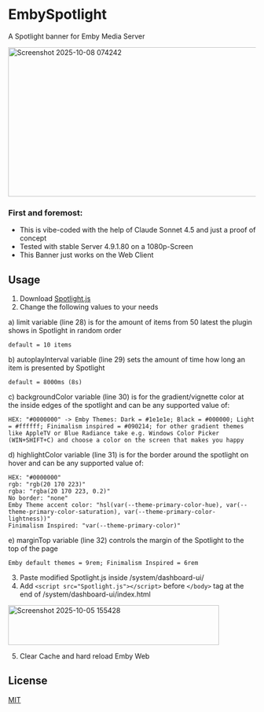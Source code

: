 
# EmbySpotlight

A Spotlight banner for Emby Media Server

<img width="1000" height="304" alt="Screenshot 2025-10-08 074242" src="https://github.com/user-attachments/assets/ec29913a-85e5-4a5e-8f86-e580e643b244" />


### First and foremost:
- This is vibe-coded with the help of Claude Sonnet 4.5 and just a proof of concept
- Tested with stable Server 4.9.1.80 on a 1080p-Screen
- This Banner just works on the Web Client


## Usage

 1. Download [Spotlight.js](https://github.com/v1rusnl/EmbySpotlight/blob/main/Spotlight.js)
 2. Change the following values to your needs
 
 a) limit variable (line 28) is for the amount of items from 50 latest the plugin shows in Spotlight in random order
 
 ```
 default = 10 items
 ```

 b) autoplayInterval variable (line 29) sets the amount of time how long an item is presented by Spotlight

 ```
 default = 8000ms (8s)
 ```

 c) backgroundColor variable (line 30) is for the gradient/vignette color at the inside edges of the spotlight and can be any supported value of: 
```
HEX: "#0000000" -> Emby Themes: Dark = #1e1e1e; Black = #000000; Light = #ffffff; Finimalism inspired = #090214; for other gradient themes like AppleTV or Blue Radiance take e.g. Windows Color Picker (WIN+SHIFT+C) and choose a color on the screen that makes you happy
```
 d) highlightColor variable (line 31) is for the border around the spotlight on hover and can be any supported value of: 
 ```
 HEX: "#0000000"
 rgb: "rgb(20 170 223)"
 rgba: "rgba(20 170 223, 0.2)"
 No border: "none"
 Emby Theme accent color: "hsl(var(--theme-primary-color-hue), var(--theme-primary-color-saturation), var(--theme-primary-color-lightness))"
 Finimalism Inspired: "var(--theme-primary-color)"
 ```
 e) marginTop variable (line 32) controls the margin of the Spotlight to the top of the page

 ```
 Emby default themes = 9rem; Finimalism Inspired = 6rem
 ```

 3. Paste modified Spotlight.js inside /system/dashboard-ui/
 4. Add ```<script src="Spotlight.js"></script>``` before ```</body>``` tag at the end of /system/dashboard-ui/index.html
<img width="429" height="81" alt="Screenshot 2025-10-05 155428" src="https://github.com/user-attachments/assets/10f18d01-a610-45b4-bb79-7c895204023d" />
 
 5. Clear Cache and hard reload Emby Web
    
## License

[MIT](https://github.com/v1rusnl/EmbySpotlight/blob/main/LICENSE)

